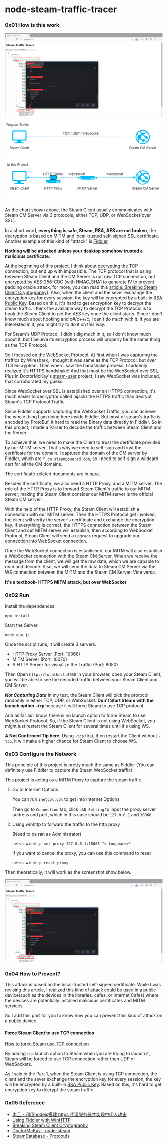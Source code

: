 # node-steam-traffic-tracer

### 0x01 How is this work

![Screnshot](/document/screenshot.png)

![how-this-work](/document/how-this-work-chart.png)

As the chart shown above, the Steam Client usually communicates with
Steam CM Server via 3 protocols, either TCP, UDP, or WebSocket(over SSL).

In a short word, **everything is safe, Steam, RSA, AES are not broken**,
the decryption is based on MITM and local-trusted self-signed SSL certificate.
Another example of this kind of "attack" is [Fiddler](https://www.telerik.com/fiddler).

**Nothing will be attacked unless your desktop somehow trusted a malicious certificate.**

At the beginning of this project, I think about decrypting the TCP connection,
but end up with impossible. The TCP protocol that is using between Steam Client
and the CM Server is not raw TCP connection, but encrypted by AES-256-CBC
(with HMAC_SHA1 to generate IV to prevent padding oracle attack,
for more, you can read this [article: Breaking Steam Client Cryptography](https://steamdb.info/blog/breaking-steam-client-cryptography/)).
Also, when the client and the sever exchange the encryption key for every session, 
the key will be encrypted by a built-in [RSA Public Key](https://github.com/seishun/node-steam-crypto/issues/3).
Based on this, it's hard to get encryption key to decrypt the steam traffic.
I think the available way to decrypt the TCP Protocol is to hook the Steam
Client to get the AES key once the client starts. Since I don't know much about
hooking and c#/c++/c, I can't do much with it. If you are interested in it, you
might try to do it on this way. 

For Steam's UDP Protocol, I didn't dig much in it, so I don't know much about it,
but I believe its encryption process will properly be the same thing as the TCP
Protocol.

So I focused on the WebSocket Protocol. At first when I was capturing the traffics
by Wireshark, I thought it was same as the TCP Protocol, but over TLS encryption.
Then when I saw the handshake process, I suddenly realized it's HTTPS handshake!
And that must be the WebSocket over SSL. Plus in DoctorMcKay's [steam-user](https://github.com/DoctorMcKay/node-steam-user)
project, I saw WebSocket was included, that corroborated my guess.

Since WebSocket over SSL is established over an HTTPS connection, it's much easier
to decrypt(or called hijack) the HTTPS traffic than decrypt Steam's TCP Protocol Traffic.

Since Fiddler supports capturing the WebSocket Traffic, you can achieve the whole thing
I am doing here inside Fiddler. But most of steam's traffic is encoded by ProtoBuf, it hard
to read the Binary data directly in Fiddler. So in this project, I made a Parser to decode
the traffic between Steam Client and the Server.

To achieve that, we need to make the Client to trust the certificate provided by our
MITM server. That's why we need to self-sign and trust the certificate for the domain.
I captured the domain of the CM server by Fiddler, which are `*.cm.steampowered.com`, so I
need to self-sign a wildcard cert for all the CM domains.

The certificate-related documents are in [here](https://github.com/Y2Nk4/node-steam-client-traffic-tracer/tree/master/cert).

Besides the certificate, we also need a HTTP Proxy, and a MITM server. The role of the 
HTTP Proxy is to forward Steam Client's traffic to our MITM server, making the Steam Client
consider our MITM server is the official Steam CM server.

With the help of the HTTP Proxy, the Steam Client will establish a connection with our
MITM server. Then the HTTPS Protocol get involved, the client will verify the server's
certificate and exchange the encryption key. If everything is correct, the HTTPS connection
between the Steam Client and our MITM server will establish, then according to WebSocket 
Protocol, Steam Client will send a `upgrade` request to upgrade our connection into WebSocket connection.

Once the WebSocket connection is established, our MITM will also establish a WebSocket connection
with the Steam CM Server. When we receive the message from the client, we will get the raw data, which
we are capable to read and decode. Also, we will send the data to Steam CM Server via the WS connection
between the MITM and the Steam CM Server. Vice versa.

**It's a textbook- HTTPS MITM attack, but over WebSocket**

### 0x02 Run
Install the dependences: 
```shell script
npm install
```
Start the Server
```shell script
node app.js
```

Once the script runs, it will create 3 servers.
- HTTP Proxy Server (Port: 10068)
- MITM Server (Port: 10070)
- A HTTP Server for visualize the Traffic (Port: 8050)

Then Open `http://localhost:8050` in your browser, open your Steam Client,
you will be able to see the decoded traffic between your Steam Client and CM Server.

***Not Capturing Data***
In my test, the Steam Client will pick the protocol randomly in either TCP, UDP, or WebSocket.
**Don't Start Steam with the launch option `-tcp`** because it will force Steam to use TCP
protocol.

And as far as I know, there is no launch option to force Steam to use WebSocket Protocol. 
So, if the Steam Client is not using WebSocket, you might just restart the Steam Client for
several times until it's using WS.

**A Not Confirmed Tip here**: Using `-tcp` first, then restart the Client without `-tcp`, it will
make a higher chance for Steam Client to choose WS.

### 0x03 Configure the Network
This principle of this project is pretty much the same as Fiddler
(You can definitely use Fiddler to capture the Steam WebSocket traffic)

This project is acting as a MITM Proxy to capture the steam traffic.

1. Go to Internet Options
    
    You can run `inetcpl.cpl` to get into Internet Options
   
    Then go to `Connection` tab, click `LAN Setting` to input the
    proxy server address and port, which in this case should be
    `127.0.0.1` and `10068`

2. Using winhttp to forward the traffic to the http proxy
    
    (Need to be ran as Administrator)
    ```shell script
    netsh winhttp set proxy 127.0.0.1:10068 "<-loopback>"
    ```
    If you want to cancel the proxy, you can use this command to reset
    ```shell script
    netsh winhttp reset proxy
    ```

Then theoretically, it will work as the screenshot show below.

![Screnshot](/document/screenshot.png)

### 0x04 How to Prevent?
This attack is based on the local-trusted self-signed certificate. 
While I was revising this article, I realized this kind of attack could be 
used in a public device(such as the devices in the libraries, cafes, or Internet Cafes) 
where the devices are potentially installed malicious certificates and MITM services.

So I add this part for you to know how you can prevent this kind of attack on a 
public device.

#### Force Steam Client to use TCP connection
[How to force Steam use TCP connection](https://support.steampowered.com/kb_article.php?ref=5623-QOSV-5250)

By adding `tcp` launch option to Steam when you are trying to launch it, Steam will be
forced to use TCP connection rather than UDP or WebSockets.

As I said in the Part 1, when the Steam Client is using TCP connection, the client and the sever 
exchange the encryption key for every session, the key will be encrypted by a built-in [RSA Public Key](https://github.com/seishun/node-steam-crypto/issues/3).
Based on this, it's hard to get encryption key to decrypt the steam traffic.

### 0x05 Reference
- [木亖 - 利用nodejs搭建 https 代理服务器并实现中间人攻击](https://juejin.im/post/5cce881ef265da036902a934)
- [Using Fiddler with WinHTTP](https://www.telerik.com/blogs/using-fiddler-with-winhttp)
- [Breaking Steam Client Cryptography](https://steamdb.info/blog/breaking-steam-client-cryptography/)
- [DoctorMcKay - node-steam](https://github.com/DoctorMcKay/node-steam-user)
- [SteamDatabase - Protobufs](https://github.com/SteamDatabase/Protobufs)
